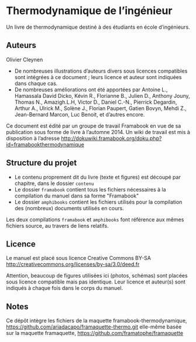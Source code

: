 Thermodynamique de l’ingénieur
==============================

Un livre de thermodynamique destiné à des étudiants en école d’ingénieurs.


## Auteurs

Olivier Cleynen

* De nombreuses illustrations d’auteurs divers sous licences compatibles sont intégrées à ce document ; leurs licence et auteur sont indiquées dans chaque cas.
* De nombreuses améliorations ont été apportées par Antoine L., Hamassala David Dicko, Kévin R., Florianne B., Julien D., Anthony Jouny, Thomas N., Amazigh.L.H, Victor D., Daniel C.-N., Pierrick Degardin, Arthur A., Ulrick M., Solène J., Florian Paupert, Gatien Bovyn, Mehdi Z., Jean-Bernard Marcon, Luc Benoit, et d’autres encore. 

Ce document est édité par un groupe de travail Framabook en vue de sa publication sous forme de livre à l’automne 2014. Un wiki de travail est mis à disposition à l’adresse http://dokuwiki.framabook.org/doku.php?id=framabookthermodynamique


## Structure du projet

* Le contenu proprement dit du livre (texte et figures) est découpé par chapitre, dans le dossier `contenu`
* Le dossier `framabook` contient tous les fichiers nécessaires à la compilation du manuel dans sa forme "Framabook"
* Le dossier `amphibooks` contient les fichiers utilisés pour la compilation des (nombreux) documents utilisés en cours.

Les deux compilations `framabook` et `amphibooks` font référence aux mêmes fichiers source, au travers de liens relatifs.


## Licence

Le manuel est placé sous licence Creative Commons BY-SA
http://creativecommons.org/licenses/by-sa/3.0/deed.fr

Attention, beaucoup de figures utilisées ici (photos, schémas) sont placées sous licence compatible mais pas identique. Leur licence et auteur(s) sont indiqués à chaque fois dans le corps du manuel.


## Notes

Ce dépôt intègre les fichiers de la maquette framabook-thermodynamique,
https://github.com/ariadacapo/framaquette-thermo.git
elle-même basée sur la maquette framaquette,
https://github.com/framatophe/framaquette
